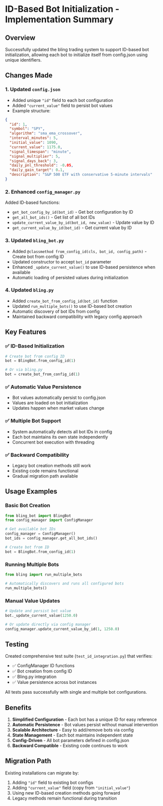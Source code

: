 # ID-Based Bot Initialization - Implementation Summary

## Overview
Successfully updated the bling trading system to support ID-based bot initialization, allowing each bot to initialize itself from config.json using unique identifiers.

## Changes Made

### 1. Updated `config.json`
- Added unique `"id"` field to each bot configuration
- Added `"current_value"` field to persist bot values
- Example structure:
```json
{
  "id": 1,
  "symbol": "SPY",
  "algorithm": "sma_ema_crossover",
  "interval_minutes": 5,
  "initial_value": 1090,
  "current_value": 1175.0,
  "signal_timespan": "minute",
  "signal_multiplier": 5,
  "signal_days_back": 3,
  "daily_pnl_threshold": -0.05,
  "daily_gain_target": 0.1,
  "description": "S&P 500 ETF with conservative 5-minute intervals"
}
```

### 2. Enhanced `config_manager.py`
Added ID-based functions:
- `get_bot_config_by_id(bot_id)` - Get bot configuration by ID
- `get_all_bot_ids()` - Get list of all bot IDs
- `update_current_value_by_id(bot_id, new_value)` - Update value by ID
- `get_current_value_by_id(bot_id)` - Get current value by ID

### 3. Updated `bling_bot.py`
- Added `@classmethod from_config_id(cls, bot_id, config_path)` - Create bot from config ID
- Updated constructor to accept `bot_id` parameter
- Enhanced `_update_current_value()` to use ID-based persistence when available
- Automatic loading of persisted values during initialization

### 4. Updated `bling.py`
- Added `create_bot_from_config_id(bot_id)` function
- Updated `run_multiple_bots()` to use ID-based bot creation
- Automatic discovery of bot IDs from config
- Maintained backward compatibility with legacy config approach

## Key Features

### ✅ ID-Based Initialization
```python
# Create bot from config ID
bot = BlingBot.from_config_id(1)

# Or via bling.py
bot = create_bot_from_config_id(1)
```

### ✅ Automatic Value Persistence
- Bot values automatically persist to config.json
- Values are loaded on bot initialization
- Updates happen when market values change

### ✅ Multiple Bot Support
- System automatically detects all bot IDs in config
- Each bot maintains its own state independently
- Concurrent bot execution with threading

### ✅ Backward Compatibility
- Legacy bot creation methods still work
- Existing code remains functional
- Gradual migration path available

## Usage Examples

### Basic Bot Creation
```python
from bling_bot import BlingBot
from config_manager import ConfigManager

# Get available bot IDs
config_manager = ConfigManager()
bot_ids = config_manager.get_all_bot_ids()

# Create bot from ID
bot = BlingBot.from_config_id(1)
```

### Running Multiple Bots
```python
from bling import run_multiple_bots

# Automatically discovers and runs all configured bots
run_multiple_bots()
```

### Manual Value Updates
```python
# Update and persist bot value
bot._update_current_value(1250.0)

# Or update directly via config manager
config_manager.update_current_value_by_id(1, 1250.0)
```

## Testing
Created comprehensive test suite (`test_id_integration.py`) that verifies:
- ✅ ConfigManager ID functions
- ✅ Bot creation from config ID
- ✅ Bling.py integration
- ✅ Value persistence across bot instances

All tests pass successfully with single and multiple bot configurations.

## Benefits
1. **Simplified Configuration** - Each bot has a unique ID for easy reference
2. **Automatic Persistence** - Bot values persist without manual intervention
3. **Scalable Architecture** - Easy to add/remove bots via config
4. **State Management** - Each bot maintains independent state
5. **Config-Driven** - All bot parameters defined in config.json
6. **Backward Compatible** - Existing code continues to work

## Migration Path
Existing installations can migrate by:
1. Adding `"id"` field to existing bot configs
2. Adding `"current_value"` field (copy from `"initial_value"`)
3. Using new ID-based creation methods going forward
4. Legacy methods remain functional during transition
